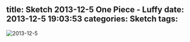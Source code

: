 title: Sketch 2013-12-5 One Piece - Luffy
date: 2013-12-5 19:03:53
categories: Sketch
tags:
---
![2013-12-5](/img/sketches/2013.12.5.JPG)
